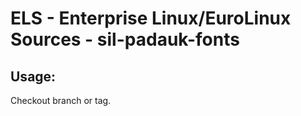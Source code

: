 # ELS - Enterprise Linux/EuroLinux Sources - sil-padauk-fonts
 
## Usage:
  Checkout branch or tag.
